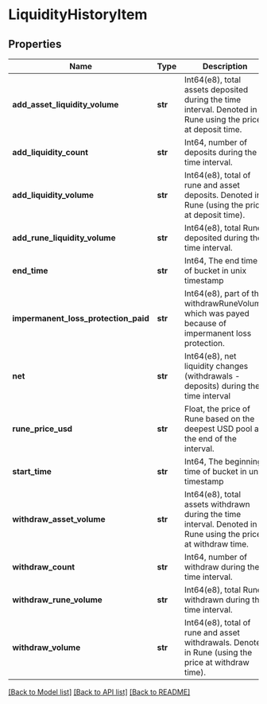 # LiquidityHistoryItem

## Properties
Name | Type | Description | Notes
------------ | ------------- | ------------- | -------------
**add_asset_liquidity_volume** | **str** | Int64(e8), total assets deposited during the time interval. Denoted in Rune using the price at deposit time.  | 
**add_liquidity_count** | **str** | Int64, number of deposits during the time interval.  | 
**add_liquidity_volume** | **str** | Int64(e8), total of rune and asset deposits. Denoted in Rune (using the price at deposit time).  | 
**add_rune_liquidity_volume** | **str** | Int64(e8), total Rune deposited during the time interval.  | 
**end_time** | **str** | Int64, The end time of bucket in unix timestamp | 
**impermanent_loss_protection_paid** | **str** | Int64(e8), part of the withdrawRuneVolume which was payed because of impermanent loss protection.  | 
**net** | **str** | Int64(e8), net liquidity changes (withdrawals - deposits) during the time interval | 
**rune_price_usd** | **str** | Float, the price of Rune based on the deepest USD pool at the end of the interval.  | 
**start_time** | **str** | Int64, The beginning time of bucket in unix timestamp | 
**withdraw_asset_volume** | **str** | Int64(e8), total assets withdrawn during the time interval. Denoted in Rune using the price at withdraw time.  | 
**withdraw_count** | **str** | Int64, number of withdraw during the time interval.  | 
**withdraw_rune_volume** | **str** | Int64(e8), total Rune withdrawn during the time interval.  | 
**withdraw_volume** | **str** | Int64(e8), total of rune and asset withdrawals. Denoted in Rune (using the price at withdraw time).  | 

[[Back to Model list]](../README.md#documentation-for-models) [[Back to API list]](../README.md#documentation-for-api-endpoints) [[Back to README]](../README.md)

